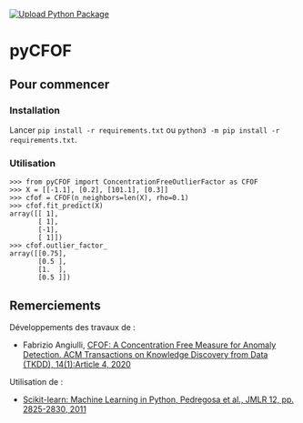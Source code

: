 [![Upload Python Package](https://github.com/luk-f/pyCFOF/actions/workflows/python-publish.yml/badge.svg)](https://github.com/luk-f/pyCFOF/actions/workflows/python-publish.yml)

# pyCFOF

## Pour commencer

### Installation

Lancer `pip install -r requirements.txt` ou `python3 -m pip install -r requirements.txt`.

### Utilisation

    >>> from pyCFOF import ConcentrationFreeOutlierFactor as CFOF
    >>> X = [[-1.1], [0.2], [101.1], [0.3]]
    >>> cfof = CFOF(n_neighbors=len(X), rho=0.1)
    >>> cfof.fit_predict(X)
    array([[ 1],
           [ 1],
           [-1],
           [ 1]])
    >>> cfof.outlier_factor_
    array([[0.75],
           [0.5 ],
           [1.  ],
           [0.5 ]])

## Remerciements

Développements des travaux de :
 - Fabrizio Angiulli, [CFOF: A Concentration Free Measure for Anomaly Detection. ACM Transactions on Knowledge Discovery from Data (TKDD), 14(1):Article 4, 2020](https://dl.acm.org/doi/abs/10.1145/3362158)


Utilisation de :
 - [Scikit-learn: Machine Learning in Python, Pedregosa et al., JMLR 12, pp. 2825-2830, 2011](https://scikit-learn.org/stable/index.html)
